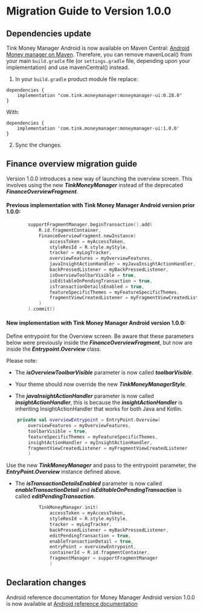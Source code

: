 # Migration Guide to Version 1.0.0

## Dependencies update
Tink Money Manager Android is now available on Maven Central: [Android Money manager on Maven](https://mvnrepository.com/artifact/com.tink/moneymanager). Therefore, you can remove mavenLocal() from your main `build.gradle` file (or `settings.gradle` file, depending upon your implementation) and use mavenCentral() instead.
1. In your `build.gradle` product module file replace:

```
dependencies {
    implementation "com.tink.moneymanager:moneymanager-ui:0.28.0"
}
```

With:

```
dependencies {
    implementation 'com.tink.moneymanager:moneymanager-ui:1.0.0'
}
```

2. Sync the changes.

## Finance overview migration guide
Version 1.0.0 introduces a new way of launching the overview screen. This involves using the new ___TinkMoneyManager___ instead of the deprecated ___FinanceOverviewFragment___.

#### Previous implementation with Tink Money Manager Android version prior 1.0.0:

```kotlin
        supportFragmentManager.beginTransaction().add(
            R.id.fragmentContainer,
            FinanceOverviewFragment.newInstance(
                accessToken = myAccessToken,
                styleResId = R.style.myStyle,
                tracker = myLogTracker,
                overviewFeatures = myOverviewFeatures,
                javaInsightActionHandler = myJavaInsightActionHandler,
                backPressedListener = myBackPressedListener,
                isOverviewToolbarVisible = true,
                isEditableOnPendingTransaction = true,
                isTransactionDetailsEnabled = true,
                featureSpecificThemes = myFeatureSpecificThemes,
                fragmentViewCreatedListener = myFragmentViewCreatedListener
            )
        ).commit()
```

#### New implementation with Tink Money Manager Android version 1.0.0:

Define entrypoint for the Overview screen. Be aware that these parameters below were previously inside the ___FinanceOverviewFragment___, but now are inside the ___Entrypoint.Overview___ class.

Please note:

* The ___isOverviewToolbarVisible___ parameter is now called ___toolbarVisible___.

* Your theme should now override the new ___TinkMoneyManagerStyle___.

* The  ___javaInsightActionHandler___ parameter is now called ___insightActionHandler___, this is because the ___insightActionHandler___ is inheriting InsightActionHandler that works for both Java and Kotlin.

```kotlin
    private val overviewEntrypoint = EntryPoint.Overview(
        overviewFeatures = myOverviewFeatures,
        toolbarVisible = true, 
        featureSpecificThemes = myFeatureSpecificThemes,
        insightActionHandler = myInsightActionHandler,
        fragmentViewCreatedListener = myFragmentViewCreatedListener
        )
```

Use the new ___TinkMoneyManager___ and pass to the entrypoint parameter, the ___EntryPoint.Overview___ instance defined above.

* The ___isTransactionDetailsEnabled___ parameter is now called ___enableTransactionDetail___ and ___isEditableOnPendingTransaction___ is called ___editPendingTransaction___.

```kotlin
            TinkMoneyManager.init(
                accessToken = myAccessToken,
                styleResId = R.style.myStyle,
                tracker = myLogTracker,
                backPressedListener = myBackPressedListener,
                editPendingTransaction = true,
                enableTransactionDetail = true,
                entryPoint = overviewEntrypoint,
                containerId = R.id.fragmentContainer,
                fragmentManager = supportFragmentManager
                )
```

## Declaration changes
Android reference documentation for Money Manager Android version 1.0.0 is now available at [Android reference documentation](https://tink-ab.github.io/tink-money-manager-android/)
